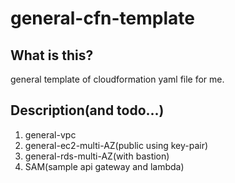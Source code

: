 # general-cfn-template

## What is this?

general template of cloudformation yaml file for me.

## Description(and todo...)

1. general-vpc
2. general-ec2-multi-AZ(public using key-pair)
3. general-rds-multi-AZ(with bastion)
4. SAM(sample api gateway and lambda)